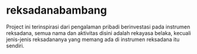 # reksadanabambang
Project ini terinspirasi dari pengalaman pribadi berinvestasi pada instrumen reksadana, semua nama dan aktivitas disini adalah rekayasa belaka, kecuali jenis-jenis reksadananya yang memang ada di instrumen reksadana itu sendiri.
